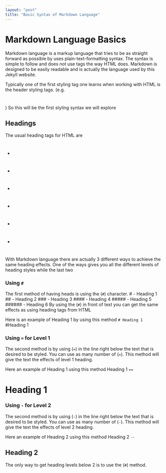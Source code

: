 ```yaml
---
layout: "post"
title: "Basic Syntax of Markdown Language"
---
```


# Markdown Language Basics

Markdown language is a markup language that tries to be as straight forward as possible by uses plain-text-formatting syntax. The syntax is simple to follow and does not use tags the way HTML does. Markdown is designed to be easily readable and is actually the language used by this Jekyll website.

Typically one of the first styling tag one learns when working with HTML is the header styling tags. (e.g. <h1></h1>) So this will be the first styling syntax we will explore

## Headings

The usual heading tags for HTML are
- <h1></h1>
- <h2></h2>
- <h3></h3>
- <h4></h4>
- <h5></h5>
- <h6></h6>

With Markdown language there are actually 3 different ways to achieve the same heading effects. One of the ways gives you all the different levels of heading styles while the last two

### Using ``#``

The first method of having heads is using the (``#``) character.
        # - Heading 1
        ## - Heading 2
        ### - Heading 3
        #### - Heading 4
        ##### - Heading 5
        ###### - Heading 6
By using the (``#``) in front of text you can get the same effects as using heading tags from HTML

Here is an example of Heading 1 by using this method
``# Heading 1``
#Heading 1

### Using ``=`` for Level 1

The second method is by using (``=``) in the line right below the text that is desired to be styled. You can use as many number of (``=``). This method will give the text the effects of level 1 heading.

Here an example of Heading 1 using this method
Heading 1
``==``

Heading 1
==

### Using ``-`` for Level 2
The second method is by using (``-``) in the line right below the text that is desired to be styled. You can use as many number of (``-``). This method will give the text the effects of level 2 heading.

Here an example of Heading 2 using this method
Heading 2
``--``

Heading 2
--

The only way to get heading levels below 2 is to use the (``#``) method.

  
